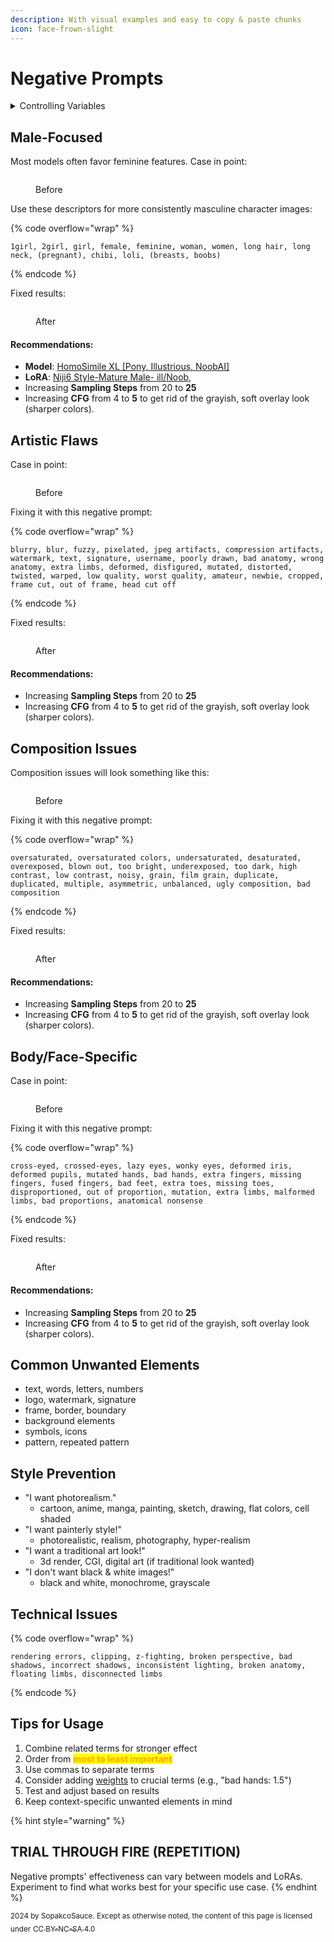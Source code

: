 ```yaml
---
description: With visual examples and easy to copy & paste chunks
icon: face-frown-slight
---
```


# Negative Prompts

<details>

<summary>Controlling Variables</summary>

* **Prompt:** 1boy, 1man, male, man
* **Model**: [NTRMix 3.5 (NTRMix-Illustrious-XL-Noob-XL)](https://civitai.com/models/926443?modelVersionId=1051221)
* **Sampling Steps**: 20
* **Sampling Method**: Euler a
* **CFG**: 4
* <mark style="color:red;">**Not Used:**</mark> <mark style="color:red;"></mark><mark style="color:red;">negative prompt, VAE, LoRA, Face Fix, Quality Tags</mark>

</details>

## Male-Focused

Most models often favor feminine features. Case in point:

<figure><img src=".gitbook/assets/image (1).png" alt=""><figcaption><p>Before</p></figcaption></figure>

Use these descriptors for more consistently masculine character images:

{% code overflow="wrap" %}
```
1girl, 2girl, girl, female, feminine, woman, women, long hair, long neck, (pregnant), chibi, loli, (breasts, boobs)
```
{% endcode %}

Fixed results:

<figure><img src=".gitbook/assets/image (2).png" alt=""><figcaption><p>After</p></figcaption></figure>

#### Recommendations:

* **Model**: [HomoSimile XL \[Pony, Illustrious, NoobAI\]](https://civitai.com/models/964011?modelVersionId=1319527)
* **LoRA**: [Niji6 Style-Mature Male- ill/Noob](https://civitai.com/models/1150038/niji6-style-mature-male-illnoob),&#x20;
* Increasing **Sampling Steps** from 20 to **25**
* Increasing **CFG** from 4 to **5** to get rid of the grayish, soft overlay look (sharper colors).

## Artistic Flaws

Case in point:

<figure><img src=".gitbook/assets/image (4).png" alt=""><figcaption><p>Before</p></figcaption></figure>

Fixing it with this negative prompt:

{% code overflow="wrap" %}
```
blurry, blur, fuzzy, pixelated, jpeg artifacts, compression artifacts, watermark, text, signature, username, poorly drawn, bad anatomy, wrong anatomy, extra limbs, deformed, disfigured, mutated, distorted, twisted, warped, low quality, worst quality, amateur, newbie, cropped, frame cut, out of frame, head cut off
```
{% endcode %}

Fixed results:

<figure><img src=".gitbook/assets/image (5).png" alt=""><figcaption><p>After</p></figcaption></figure>

#### Recommendations:

* Increasing **Sampling Steps** from 20 to **25**
* Increasing **CFG** from 4 to **5** to get rid of the grayish, soft overlay look (sharper colors).

## Composition Issues

Composition issues will look something like this:

<figure><img src=".gitbook/assets/image.png" alt=""><figcaption><p>Before</p></figcaption></figure>

Fixing it with this negative prompt:

{% code overflow="wrap" %}
```
oversaturated, oversaturated colors, undersaturated, desaturated, overexposed, blown out, too bright, underexposed, too dark, high contrast, low contrast, noisy, grain, film grain, duplicate, duplicated, multiple, asymmetric, unbalanced, ugly composition, bad composition
```
{% endcode %}

Fixed results:

<figure><img src=".gitbook/assets/image (6).png" alt=""><figcaption><p>After</p></figcaption></figure>

#### Recommendations:

* Increasing **Sampling Steps** from 20 to **25**
* Increasing **CFG** from 4 to **5** to get rid of the grayish, soft overlay look (sharper colors).

## Body/Face-Specific

Case in point:

<figure><img src=".gitbook/assets/image (7).png" alt=""><figcaption><p>Before</p></figcaption></figure>

Fixing it with this negative prompt:

{% code overflow="wrap" %}
```
cross-eyed, crossed-eyes, lazy eyes, wonky eyes, deformed iris, deformed pupils, mutated hands, bad hands, extra fingers, missing fingers, fused fingers, bad feet, extra toes, missing toes, disproportioned, out of proportion, mutation, extra limbs, malformed limbs, bad proportions, anatomical nonsense
```
{% endcode %}

Fixed results:

<figure><img src=".gitbook/assets/image (8).png" alt=""><figcaption><p>After</p></figcaption></figure>

#### Recommendations:

* Increasing **Sampling Steps** from 20 to **25**
* Increasing **CFG** from 4 to **5** to get rid of the grayish, soft overlay look (sharper colors).

## Common Unwanted Elements

* text, words, letters, numbers
* logo, watermark, signature
* frame, border, boundary
* background elements
* symbols, icons
* pattern, repeated pattern

## Style Prevention

* "I want photorealism."
  * cartoon, anime, manga, painting, sketch, drawing, flat colors, cell shaded
* "I want painterly style!"
  * photorealistic, realism, photography, hyper-realism
* "I want a traditional art look!"
  * 3d render, CGI, digital art (if traditional look wanted)
* "I don't want black & white images!"
  * black and white, monochrome, grayscale

## Technical Issues

{% code overflow="wrap" %}
```
rendering errors, clipping, z-fighting, broken perspective, bad shadows, incorrect shadows, inconsistent lighting, broken anatomy, floating limbs, disconnected limbs
```
{% endcode %}

## Tips for Usage

1. Combine related terms for stronger effect
2. Order from <mark style="color:orange;">**most to least important**</mark>
3. Use commas to separate terms
4. Consider adding [weights](group-1/page-1.md#weighting-syntax) to crucial terms (e.g., "bad hands: 1.5")
5. Test and adjust based on results
6. Keep context-specific unwanted elements in mind

{% hint style="warning" %}
## **TRIAL THROUGH FIRE (REPETITION)**

Negative prompts' effectiveness can vary between models and LoRAs. Experiment to find what works best for your specific use case.
{% endhint %}

<sub>2024 by SopakcoSauce. Except as otherwise noted, the content of this page is licensed under</sub> [<sub>CC BY-NC-SA 4.0</sub>](https://creativecommons.org/licenses/by-nc-sa/4.0/)
